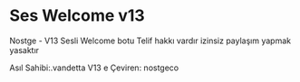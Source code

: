 # Ses Welcome v13

Nostge - V13 Sesli Welcome botu Telif hakkı vardır izinsiz paylaşım yapmak yasaktır

Asıl Sahibi:.vandetta
V13 e Çeviren: nostgeco
